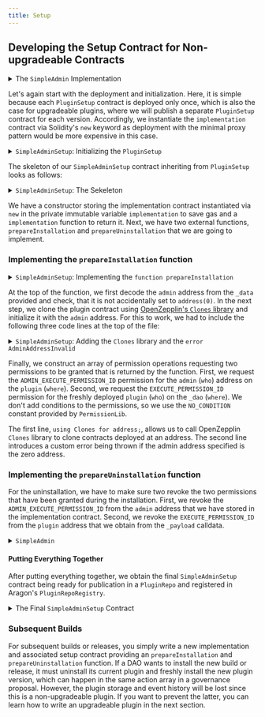 ```yaml
---
title: Setup
---
```


## Developing the Setup Contract for Non-upgradeable Contracts

<details>
<summary>The <code>SimpleAdmin</code> Implementation</summary>

```solidity
contract SimpleAdmin is PluginCloneable {
  /// @notice The ID of the permission required to call the `execute` function.
  bytes32 public constant ADMIN_EXECUTE_PERMISSION_ID = keccak256('ADMIN_EXECUTE_PERMISSION');

  address public admin;

  /// @notice Initializes the contract.
  /// @param _dao The associated DAO.
  /// @param _admin The address of the admin.
  function initialize(IDAO _dao, address _admin) external initializer {
    __PluginCloneable_init(_dao);
    admin = _admin;
  }

  /// @notice Executes actions in the associated DAO.
  /// @param _actions The actions to be executed by the DAO.
  function execute(IDAO.Action[] calldata _actions) external auth(ADMIN_EXECUTE_PERMISSION_ID) {
    dao().execute({_callId: 0x0, _actions: _actions, _allowFailureMap: 0});
  }
}
```

</details>

Let's again start with the deployment and initialization. Here, it is simple because each `PluginSetup` contract is deployed only once, which is also the case for upgradeable plugins, where we will publish a separate `PluginSetup` contract for each version. Accordingly, we instantiate the `implementation` contract via Solidity's `new` keyword as deployment with the minimal proxy pattern would be more expensive in this case.

<details>
<summary><code>SimpleAdminSetup</code>: Initializing the <code>PluginSetup</code></summary>

```solidity
// SPDX-License-Identifier: AGPL-3.0-or-later
pragma solidity 0.8.17;

import {PluginSetup, IPluginSetup} from '@bosagora/osx/framework/plugin/setup/PluginSetup.sol';
import {SimpleAdmin} from './SimpleAdmin.sol';

contract SimpleAdminSetup is PluginSetup {
  /// @notice The address of `SimpleAdmin` plugin logic contract to be cloned.
  address private immutable simpleAdminImplementation;

  /// @notice The constructor setting the `SimpleAdmin` implementation contract to clone from.
  constructor() {
    simpleAdminImplementation = address(new SimpleAdmin());
  }

  /// @inheritdoc IPluginSetup
  function implementation() external view returns (address) {
    return simpleAdminImplementation;
  }
}
```

</details>

The skeleton of our `SimpleAdminSetup` contract inheriting from `PluginSetup` looks as follows:

<details>
<summary><code>SimpleAdminSetup</code>: The Sekeleton</summary>

```solidity
import {PermissionLib} from '@bosagora/osx/core/permission/PermissionLib.sol';

contract SimpleAdminSetup is PluginSetup {
  /// @notice The address of `SimpleAdmin` plugin logic contract to be cloned.
  address private immutable simpleAdminImplementation;

  /// @notice The constructor setting the `SimpleAdmin` implementation contract to clone from.
  constructor() {
    simpleAdminImplementation = address(new SimpleAdmin());
  }

  /// @inheritdoc IPluginSetup
  function prepareInstallation(
    address _dao,
    bytes calldata _data
  ) external returns (address plugin, PreparedSetupData memory preparedSetupData) {
    revert('Not implemented.');
  }

  /// @inheritdoc IPluginSetup
  function prepareUninstallation(
    address _dao,
    SetupPayload calldata _payload
  ) external view returns (PermissionLib.MultiTargetPermission[] memory permissions) {
    revert('Not implemented.');
  }

  /// @inheritdoc IPluginSetup
  function implementation() external view returns (address) {
    return simpleAdminImplementation;
  }
}
```

</details>

We have a constructor storing the implementation contract instantiated via `new` in the private immutable variable `implementation` to save gas and a `implementation` function to return it.
Next, we have two external functions, `prepareInstallation` and `prepareUninstallation` that we are going to implement.

### Implementing the `prepareInstallation` function

<details>
<summary><code>SimpleAdminSetup</code>: Implementing the <code>function prepareInstallation</code></summary>

```solidity
function prepareInstallation(
  address _dao,
  bytes calldata _data
) external returns (address plugin, PreparedSetupData memory preparedSetupData) {
  // Decode `_data` to extract the params needed for cloning and initializing `Admin` plugin.
  address admin = abi.decode(_data, (address));

  if (admin == address(0)) {
    revert AdminAddressInvalid({admin: admin});
  }

  // Clone plugin contract.
  plugin = implementation.clone();

  // Initialize cloned plugin contract.
  SimpleAdmin(plugin).initialize(IDAO(_dao), admin);

  // Prepare permissions
  PermissionLib.MultiTargetPermission[]
    memory permissions = new PermissionLib.MultiTargetPermission[](2);

  // Grant the `ADMIN_EXECUTE_PERMISSION` of the Plugin to the admin.
  permissions[0] = PermissionLib.MultiTargetPermission({
    operation: PermissionLib.Operation.Grant,
    where: plugin,
    who: admin,
    condition: PermissionLib.NO_CONDITION,
    permissionId: SimpleAdmin(plugin).ADMIN_EXECUTE_PERMISSION_ID()
  });

  // Grant the `EXECUTE_PERMISSION` on the DAO to the plugin.
  permissions[1] = PermissionLib.MultiTargetPermission({
    operation: PermissionLib.Operation.Grant,
    where: _dao,
    who: plugin,
    condition: PermissionLib.NO_CONDITION,
    permissionId: DAO(payable(_dao)).EXECUTE_PERMISSION_ID()
  });

  preparedSetupData.permissions = permissions;
}
```

</details>

At the top of the function, we first decode the `admin` address from the `_data` provided and check, that it is not accidentally set to `address(0)`. In the next step, we clone the plugin contract using [OpenZepplin's `Clones` library](https://docs.openzeppelin.com/contracts/4.x/api/proxy#Clones) and initialize it with the `admin` address. For this to work, we had to include the following three code lines at the top of the file:

<details>
<summary><code>SimpleAdminSetup</code>: Adding the <code>Clones</code> library and the <code>error AdminAddressInvalid</code></summary>

```solidity
import {Clones} from '@openzeppelin/contracts/proxy/Clones.sol';

contract SimpleAdminSetup is PluginSetup {
  using Clones for address;

  /// @notice Thrown if the admin address is zero.
  /// @param admin The admin address.
  error AdminAddressInvalid(address admin);

  // ...
}
```

</details>

Finally, we construct an array of permission operations requesting two permissions to be granted that is returned by the function. First, we request the `ADMIN_EXECUTE_PERMISSION_ID` permission for the `admin` (`who`) address on the `plugin` (`where`). Second, we request the `EXECUTE_PERMISSION_ID` permission for the freshly deployed `plugin` (`who`) on the `_dao` (`where`). We don't add conditions to the permissions, so we use the `NO_CONDITION` constant provided by `PermissionLib`.

The first line, `using Clones for address;`, allows us to call OpenZepplin `Clones` library to clone contracts deployed at an address.
The second line introduces a custom error being thrown if the admin address specified is the zero address.

### Implementing the `prepareUninstallation` function

For the uninstallation, we have to make sure two revoke the two permissions that have been granted during the installation.
First, we revoke the `ADMIN_EXECUTE_PERMISSION_ID` from the `admin` address that we have stored in the implementation contract.
Second, we revoke the `EXECUTE_PERMISSION_ID` from the `plugin` address that we obtain from the `_payload` calldata.

<details>
<summary><code>SimpleAdmin</code></summary>

```solidity
function prepareUninstallation(
  address _dao,
  SetupPayload calldata _payload
) external view returns (PermissionLib.MultiTargetPermission[] memory permissions) {
  // Collect addresses
  address plugin = _payload.plugin;
  address admin = SimpleAdmin(plugin).admin();

  // Prepare permissions
  permissions = new PermissionLib.MultiTargetPermission[](2);

  permissions[0] = PermissionLib.MultiTargetPermission({
    operation: PermissionLib.Operation.Revoke,
    where: plugin,
    who: admin,
    condition: PermissionLib.NO_CONDITION,
    permissionId: SimpleAdmin(plugin).ADMIN_EXECUTE_PERMISSION_ID()
  });

  permissions[1] = PermissionLib.MultiTargetPermission({
    operation: PermissionLib.Operation.Revoke,
    where: _dao,
    who: plugin,
    condition: PermissionLib.NO_CONDITION,
    permissionId: DAO(payable(_dao)).EXECUTE_PERMISSION_ID()
  });
}
```

</details>

#### Putting Everything Together

After putting everything together, we obtain the final `SimpleAdminSetup` contract being ready for publication in a `PluginRepo` and registered in Aragon's `PluginRepoRegistry`.

<details>
<summary>The Final <code>SimpleAdminSetup</code> Contract</summary>

```solidity
// SPDX-License-Identifier: AGPL-3.0-or-later
pragma solidity 0.8.17;

import {Clones} from '@openzeppelin/contracts/proxy/Clones.sol';

import {PermissionLib} from '@bosagora/osx/core/permission/PermissionLib.sol';
import {PluginSetup, IPluginSetup} from '@bosagora/osx/framework/plugin/setup/PluginSetup.sol';
import {SimpleAdmin} from './SimpleAdmin.sol';

contract SimpleAdminSetup is PluginSetup {
  using Clones for address;

  /// @notice The address of `SimpleAdmin` plugin logic contract to be cloned.
  address private immutable simpleAdminImplementation;

  /// @notice Thrown if the admin address is zero.
  /// @param admin The admin address.
  error AdminAddressInvalid(address admin);

  /// @notice The constructor setting the `Admin` implementation contract to clone from.
  constructor() {
    simpleAdminImplementation = address(new SimpleAdmin());
  }

  /// @inheritdoc IPluginSetup
  function prepareInstallation(
    address _dao,
    bytes calldata _data
  ) external returns (address plugin, PreparedSetupData memory preparedSetupData) {
    // Decode `_data` to extract the params needed for cloning and initializing `Admin` plugin.
    address admin = abi.decode(_data, (address));

    if (admin == address(0)) {
      revert AdminAddressInvalid({admin: admin});
    }

    // Clone plugin contract.
    plugin = implementation.clone();

    // Initialize cloned plugin contract.
    SimpleAdmin(plugin).initialize(IDAO(_dao), admin);

    // Prepare permissions
    PermissionLib.MultiTargetPermission[]
      memory permissions = new PermissionLib.MultiTargetPermission[](2);

    // Grant the `ADMIN_EXECUTE_PERMISSION` of the Plugin to the admin.
    permissions[0] = PermissionLib.MultiTargetPermission({
      operation: PermissionLib.Operation.Grant,
      where: plugin,
      who: admin,
      condition: PermissionLib.NO_CONDITION,
      permissionId: SimpleAdmin(plugin).ADMIN_EXECUTE_PERMISSION_ID()
    });

    // Grant the `EXECUTE_PERMISSION` on the DAO to the plugin.
    permissions[1] = PermissionLib.MultiTargetPermission({
      operation: PermissionLib.Operation.Grant,
      where: _dao,
      who: plugin,
      condition: PermissionLib.NO_CONDITION,
      permissionId: DAO(payable(_dao)).EXECUTE_PERMISSION_ID()
    });

    preparedSetupData.permissions = permissions;
  }

  /// @inheritdoc IPluginSetup
  function prepareUninstallation(
    address _dao,
    SetupPayload calldata _payload
  ) external view returns (PermissionLib.MultiTargetPermission[] memory permissions) {
    // Collect addresses
    address plugin = _payload.plugin;
    address admin = SimpleAdmin(plugin).admin();

    // Prepare permissions
    permissions = new PermissionLib.MultiTargetPermission[](2);

    permissions[0] = PermissionLib.MultiTargetPermission({
      operation: PermissionLib.Operation.Revoke,
      where: plugin,
      who: admin,
      condition: PermissionLib.NO_CONDITION,
      permissionId: SimpleAdmin(plugin).ADMIN_EXECUTE_PERMISSION_ID()
    });

    permissions[1] = PermissionLib.MultiTargetPermission({
      operation: PermissionLib.Operation.Revoke,
      where: _dao,
      who: plugin,
      condition: PermissionLib.NO_CONDITION,
      permissionId: DAO(payable(_dao)).EXECUTE_PERMISSION_ID()
    });
  }

  /// @inheritdoc IPluginSetup
  function implementation() external view returns (address) {
    return simpleAdminImplementation;
  }
}
```

</details>

### Subsequent Builds

For subsequent builds or releases, you simply write a new implementation and associated setup contract providing an `prepareInstallation` and `prepareUninstallation` function. If a DAO wants to install the new build or release, it must uninstall its current plugin and freshly install the new plugin version, which can happen in the same action array in a governance proposal. However, the plugin storage and event history will be lost since this is a non-upgradeable plugin. If you want to prevent the latter, you can learn how to write an upgradeable plugin in the next section.
